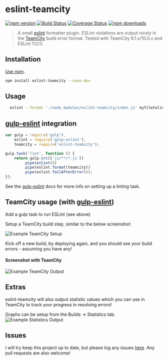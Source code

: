 # eslint-teamcity
[![npm version](https://badge.fury.io/js/eslint-teamcity.svg)](https://www.npmjs.com/package/eslint-teamcity)
[![Build Status](https://travis-ci.org/andreogle/eslint-teamcity.svg?branch=master)](https://travis-ci.org/andreogle/eslint-teamcity)
[![Coverage Status](https://coveralls.io/repos/github/andreogle/eslint-teamcity/badge.svg?branch=master)](https://coveralls.io/github/andreogle/eslint-teamcity?branch=master)
[![npm downloads](https://img.shields.io/npm/dm/eslint-teamcity.svg)](https://www.npmjs.com/package/eslint-teamcity)

> A small [eslint](https://github.com/eslint/eslint) formatter plugin.
ESLint violations are output nicely in the
[TeamCity](https://www.jetbrains.com/teamcity/) build error format. Tested with
TeamCity 9.1.x/10.0.x and ESLint 1/2/3.

## Installation

[Use npm](https://docs.npmjs.com/cli/install).

```sh
npm install eslint-teamcity --save-dev
```

## Usage
```sh
  eslint --format './node_modules/eslint-teamcity/index.js' myfiletolint.js
```

## [gulp-eslint](https://github.com/adametry/gulp-eslint) integration
```javascript
var gulp = require('gulp'),
    eslint = require('gulp-eslint'),
    teamcity = require('eslint-teamcity');

gulp.task('lint', function () {
    return gulp.src(['js/**/*.js'])
        .pipe(eslint())
        .pipe(eslint.format(teamcity))
        .pipe(eslint.failAfterError());
});
```
See the [gulp-eslint](https://github.com/adametry/gulp-eslint#usage) docs for
more info on setting up a linting task.


## TeamCity usage (with [gulp-eslint](http://github.com/adametry/gulp-eslint))
Add a gulp task to run ESLint (see above)

Setup a TeamCity build step, similar to the below screenshot:

![Example TeamCity Setup](https://i.imgur.com/j7qMSYg.jpg)

Kick off a new build, by deploying again, and you should see your build errors - assuming you have any!

#### Screenshot with TeamCity

![Example TeamCity Output](https://i.imgur.com/DkwEPEN.jpg)

## Extras

eslint-teamcity will also output statistic values which you can use in TeamCity to track your progress in resolving errors!

Graphs can be setup from the Builds -> Statistics tab.
![Example Statistics Output](http://imgur.com/oHbiuZE)

## Issues

I will try keep this project up to date, but please log any issues
[here](https://github.com/andreogle/eslint-teamcity/issues).
Any pull requests are also welcome!
